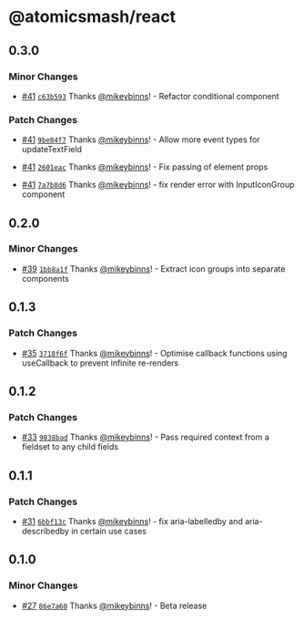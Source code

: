 # @atomicsmash/react

## 0.3.0

### Minor Changes

- [#41](https://github.com/AtomicSmash/packages/pull/41) [`c63b593`](https://github.com/AtomicSmash/packages/commit/c63b5937e12493c9ad7ba957febc75a3504da87a) Thanks [@mikeybinns](https://github.com/mikeybinns)! - Refactor conditional component

### Patch Changes

- [#41](https://github.com/AtomicSmash/packages/pull/41) [`9be84f7`](https://github.com/AtomicSmash/packages/commit/9be84f7bee434848665a33be18fb7e1c3f297c8a) Thanks [@mikeybinns](https://github.com/mikeybinns)! - Allow more event types for updateTextField

- [#41](https://github.com/AtomicSmash/packages/pull/41) [`2601eac`](https://github.com/AtomicSmash/packages/commit/2601eac481200f22192e5ab06ec2df4156b61d8d) Thanks [@mikeybinns](https://github.com/mikeybinns)! - Fix passing of element props

- [#41](https://github.com/AtomicSmash/packages/pull/41) [`7a7b8d6`](https://github.com/AtomicSmash/packages/commit/7a7b8d6221f24f3e965f9c479e5232b47bfa2f91) Thanks [@mikeybinns](https://github.com/mikeybinns)! - fix render error with InputIconGroup component

## 0.2.0

### Minor Changes

- [#39](https://github.com/AtomicSmash/packages/pull/39) [`1bb8a1f`](https://github.com/AtomicSmash/packages/commit/1bb8a1f9a19d8318a69e00076f2719849616c0fb) Thanks [@mikeybinns](https://github.com/mikeybinns)! - Extract icon groups into separate components

## 0.1.3

### Patch Changes

- [#35](https://github.com/AtomicSmash/packages/pull/35) [`3718f6f`](https://github.com/AtomicSmash/packages/commit/3718f6fba708df59440a332abff643502f25118d) Thanks [@mikeybinns](https://github.com/mikeybinns)! - Optimise callback functions using useCallback to prevent infinite re-renders

## 0.1.2

### Patch Changes

- [#33](https://github.com/AtomicSmash/packages/pull/33) [`9838bad`](https://github.com/AtomicSmash/packages/commit/9838badbd602e3bf80605ab5e4e0bb16eac83efe) Thanks [@mikeybinns](https://github.com/mikeybinns)! - Pass required context from a fieldset to any child fields

## 0.1.1

### Patch Changes

- [#31](https://github.com/AtomicSmash/packages/pull/31) [`6bbf13c`](https://github.com/AtomicSmash/packages/commit/6bbf13c068d75c5b831cf9f1ee227859e1c42ccf) Thanks [@mikeybinns](https://github.com/mikeybinns)! - fix aria-labelledby and aria-describedby in certain use cases

## 0.1.0

### Minor Changes

- [#27](https://github.com/AtomicSmash/packages/pull/27) [`86e7a60`](https://github.com/AtomicSmash/packages/commit/86e7a6025ed577c90c1e56927f1b08c03b571c4c) Thanks [@mikeybinns](https://github.com/mikeybinns)! - Beta release
